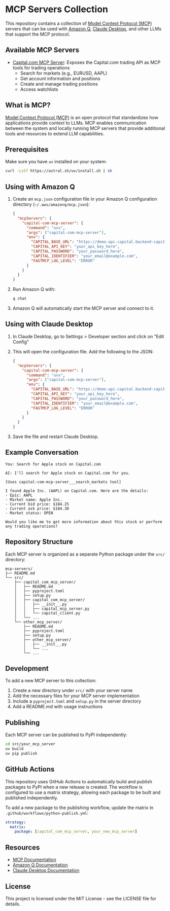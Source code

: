 # MCP Servers Collection

This repository contains a collection of [Model Context Protocol (MCP)](https://modelcontextprotocol.io/introduction) servers that can be used with [Amazon Q](https://aws.amazon.com/q/), [Claude Desktop](https://claude.ai/desktop), and other LLMs that support the MCP protocol.

## Available MCP Servers

- [Capital.com MCP Server](src/capital_com_mcp_server/README.md): Exposes the Capital.com trading API as MCP tools for trading operations
  - Search for markets (e.g., EURUSD, AAPL)
  - Get account information and positions
  - Create and manage trading positions
  - Access watchlists

## What is MCP?

[Model Context Protocol (MCP)](https://modelcontextprotocol.io/introduction) is an open protocol that standardizes how applications provide context to LLMs. MCP enables communication between the system and locally running MCP servers that provide additional tools and resources to extend LLM capabilities.

## Prerequisites

Make sure you have `uv` installed on your system:

```bash
curl -LsSf https://astral.sh/uv/install.sh | sh
```

## Using with Amazon Q

1. Create an `mcp.json` configuration file in your Amazon Q configuration directory (`~/.aws/amazonq/mcp.json`):
   ```json
   {
     "mcpServers": {
       "capital-com-mcp-server": {
         "command": "uvx",
         "args": ["capital-com-mcp-server"],
         "env": {
           "CAPITAL_BASE_URL": "https://demo-api-capital.backend-capital.com",
           "CAPITAL_API_KEY": "your_api_key_here",
           "CAPITAL_PASSWORD": "your_password_here",
           "CAPITAL_IDENTIFIER": "your_email@example.com",
           "FASTMCP_LOG_LEVEL": "ERROR"
         }
       }
     }
   }
   ```

2. Run Amazon Q with:
   ```bash
   q chat
   ```

3. Amazon Q will automatically start the MCP server and connect to it.

## Using with Claude Desktop

1. In Claude Desktop, go to Settings > Developer section and click on "Edit Config"
   
2. This will open the configuration file. Add the following to the JSON:
   ```json
   {
     "mcpServers": {
       "capital-com-mcp-server": {
         "command": "uvx",
         "args": ["capital-com-mcp-server"],
         "env": {
           "CAPITAL_BASE_URL": "https://demo-api-capital.backend-capital.com",
           "CAPITAL_API_KEY": "your_api_key_here",
           "CAPITAL_PASSWORD": "your_password_here",
           "CAPITAL_IDENTIFIER": "your_email@example.com",
           "FASTMCP_LOG_LEVEL": "ERROR"
         }
       }
     }
   }
   ```

3. Save the file and restart Claude Desktop.

## Example Conversation

```
You: Search for Apple stock on Capital.com

AI: I'll search for Apple stock on Capital.com for you.

[Uses capital-com-mcp-server___search_markets tool]

I found Apple Inc. (AAPL) on Capital.com. Here are the details:
- Epic: AAPL
- Market name: Apple Inc.
- Current bid price: $184.25
- Current ask price: $184.30
- Market status: OPEN

Would you like me to get more information about this stock or perform any trading operations?
```

## Repository Structure

Each MCP server is organized as a separate Python package under the `src/` directory:

```
mcp-servers/
├── README.md
└── src/
    ├── capital_com_mcp_server/
    │   ├── README.md
    │   ├── pyproject.toml
    │   ├── setup.py
    │   ├── capital_com_mcp_server/
    │   │   ├── __init__.py
    │   │   ├── capital_mcp_server.py
    │   │   └── capital_client.py
    │   └── ...
    └── other_mcp_server/
        ├── README.md
        ├── pyproject.toml
        ├── setup.py
        ├── other_mcp_server/
        │   ├── __init__.py
        │   └── ...
        └── ...
```

## Development

To add a new MCP server to this collection:

1. Create a new directory under `src/` with your server name
2. Add the necessary files for your MCP server implementation
3. Include a `pyproject.toml` and `setup.py` in the server directory
4. Add a README.md with usage instructions

## Publishing

Each MCP server can be published to PyPI independently:

```bash
cd src/your_mcp_server
uv build
uv pip publish
```

## GitHub Actions

This repository uses GitHub Actions to automatically build and publish packages to PyPI when a new release is created. The workflow is configured to use a matrix strategy, allowing each package to be built and published independently.

To add a new package to the publishing workflow, update the matrix in `.github/workflows/python-publish.yml`:

```yaml
strategy:
  matrix:
    package: [capital_com_mcp_server, your_new_mcp_server]
```

## Resources

- [MCP Documentation](https://modelcontextprotocol.io/introduction)
- [Amazon Q Documentation](https://docs.aws.amazon.com/amazonq/latest/qdeveloper-ug/what-is.html)
- [Claude Desktop Documentation](https://docs.anthropic.com/claude/)

## License

This project is licensed under the MIT License - see the LICENSE file for details.
